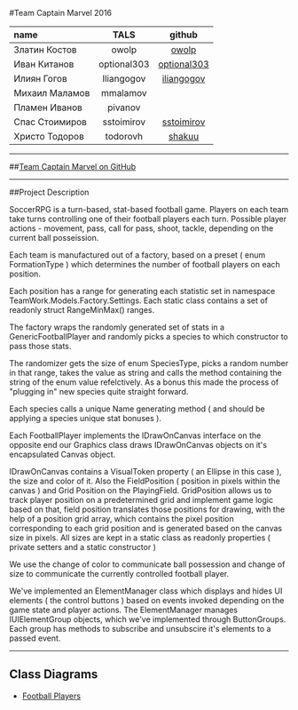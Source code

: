 #Team Captain Marvel 2016

| name | TALS | github 
| :------------------ | :-------------------: | :--------------------: |
| Златин Костов | owolp | [owolp](https://github.com/owolp) |
| Иван Китанов | optional303 | [optional303](https://github.com/optional303) |
| Илиян Гогов | Iliangogov | [iliangogov](https://github.com/iliangogov) |
| Михаил Маламов | mmalamov |  |
| Пламен Иванов | pivanov | |
| Спас Стоимиров | sstoimirov | [sstoimirov](https://github.com/sstoimirov) |
| Христо Тодоров | todorovh | [shakuu](https://github.com/shakuu) |

------------------
##[Team Captain Marvel on GitHub](https://github.com/Team-Captain-Marvel-2016)

------------------
##Project Description

SoccerRPG is a turn-based, stat-based football game. Players on each team take turns controlling one of their football players each turn.
Possible player actions - movement, pass, call for pass, shoot, tackle, depending on the current ball posseission.

Each team is manufactured out of a factory, based on a preset ( enum FormationType ) which determines the number of football players on each position.

Each position has a range for generating each statistic set in namespace TeamWork.Models.Factory.Settings. Each static class contains a set of readonly struct RangeMinMax() ranges.

The factory wraps the randomly generated set of stats in a GenericFootballPlayer and randomly picks a species to which constructor to pass those stats. 

The randomizer gets the size of enum SpeciesType, picks a random number in that range, takes the value as string and calls the method containing the string of the enum value refelctively.
As a bonus this made the process of "plugging in" new species quite straight forward.

Each species calls a unique Name generating method ( and should be applying a species unique stat bonuses ).

Each FootballPlayer implements the IDrawOnCanvas interface on the opposite end our Graphics class draws IDrawOnCanvas objects on it's encapsulated Canvas object.

IDrawOnCanvas contains a VisualToken property ( an Ellipse in this case ), the size and color of it. Also the FieldPosition ( position in pixels within the canvas ) and Grid Position on the PlayingField.
GridPosition allows us to track player position on a predetermined grid and implement game logic based on that, field position translates those positions for drawing, with the help of a position grid array, which contains the pixel position corresponding to each grid position and is generated based on the canvas size in pixels. All sizes are kept in a static class as readonly properties ( private setters and a static constructor )

We use the change of color to communicate ball possession and change of size to communicate the currently controlled football player.

We've implemented an ElementManager class which displays and hides UI elements ( the control buttons ) based on events invoked depending on the game state and player actions.
The ElementManager manages IUIElementGroup objects, which we've implemented through ButtonGroups. Each group has methods to subscribe and unsubscire it's elements to a passed event.

------------------
## Class Diagrams
  - [Football Players](https://github.com/Team-Captain-Marvel-2016/TeamWorkSkeletonSample/blob/master/TeamWorkSkeleton/FootballPlayerAssembly/FootballPlayerDiagram.cd0)

  